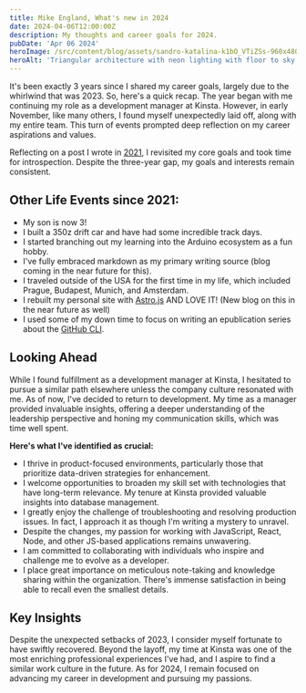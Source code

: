```yaml
---
title: Mike England, What's new in 2024
date: 2024-04-06T12:00:00Z
description: My thoughts and career goals for 2024.
pubDate: 'Apr 06 2024'
heroImage: /src/content/blog/assets/sandro-katalina-k1bO_VTiZSs-960x480.webp
heroAlt: 'Triangular architecture with neon lighting with floor to sky perspective.'
---
```


It's been exactly 3 years since I shared my career goals, largely due to the whirlwind that was 2023. So, here's a quick recap. The year began with me continuing my role as a development manager at Kinsta. However, in early November, like many others, I found myself unexpectedly laid off, along with my entire team. This turn of events prompted deep reflection on my career aspirations and values.

Reflecting on a post I wrote in [2021](./mike-england-whats-new-2021.md), I revisited my core goals and took time for introspection. Despite the three-year gap, my goals and interests remain consistent.

## Other Life Events since 2021:

- My son is now 3!
- I built a 350z drift car and have had some incredible track days.
- I started branching out my learning into the Arduino ecosystem as a fun hobby.
- I've fully embraced markdown as my primary writing source (blog coming in the near future for this).
- I traveled outside of the USA for the first time in my life, which included Prague, Budapest, Munich, and Amsterdam.
- I rebuilt my personal site with [Astro.js](https://astro.build/) AND LOVE IT! (New blog on this in the near future as well)
- I used some of my down time to focus on writing an epublication series about the [GitHub CLI](https://micheal.dev/blog/ghcli-0-maximizing-your-workflow-with-the-github-cli/).

## Looking Ahead

While I found fulfillment as a development manager at Kinsta, I hesitated to pursue a similar path elsewhere unless the company culture resonated with me. As of now, I've decided to return to development. My time as a manager provided invaluable insights, offering a deeper understanding of the leadership perspective and honing my communication skills, which was time well spent.

**Here's what I've identified as crucial:**

- I thrive in product-focused environments, particularly those that prioritize data-driven strategies for enhancement.
- I welcome opportunities to broaden my skill set with technologies that have long-term relevance. My tenure at Kinsta provided valuable insights into database management.
- I greatly enjoy the challenge of troubleshooting and resolving production issues. In fact, I approach it as though I'm writing a mystery to unravel.
- Despite the changes, my passion for working with JavaScript, React, Node, and other JS-based applications remains unwavering.
- I am committed to collaborating with individuals who inspire and challenge me to evolve as a developer.
- I place great importance on meticulous note-taking and knowledge sharing within the organization. There's immense satisfaction in being able to recall even the smallest details.

## Key Insights

Despite the unexpected setbacks of 2023, I consider myself fortunate to have swiftly recovered. Beyond the layoff, my time at Kinsta was one of the most enriching professional experiences I've had, and I aspire to find a similar work culture in the future. As for 2024, I remain focused on advancing my career in development and pursuing my passions.